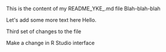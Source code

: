 This is the content of my README_YKE_.md file
Blah-blah-blah

Let's add some more text here
Hello.

Third set of changes to the file

Make a change in R Studio interface